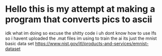 # Hello this is my attempt at making a program that converts pics to ascii

idk what im doing so excuse the shitty code
i uh dont know how to use lfs so i havent uploaded the .mat files im using to train the ai
its just the mnist basic data set https://www.nist.gov/itl/products-and-services/emnist-dataset 
